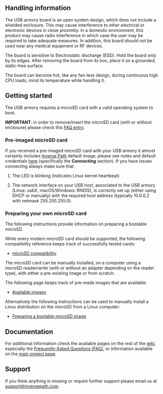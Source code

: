 ## Handling information

The USB armory board is an open system design, which does not include a
shielded enclosure. This may cause interference to other electrical or
electronic devices in close proximity. In a domestic environment, this product
may cause radio interference in which case the user may be required to take
adequate measures. In addition, this board should not be used near any medical
equipment or RF devices.

The board is sensitive to Electrostatic discharge (ESD). Hold the board only by
its edges. After removing the board from its box, place it on a grounded,
static-free surface.

The board can become hot, like any fan-less design, during continuous high CPU
loads, mind its temperature while handling it.

## Getting started

The USB armory requires a microSD card with a valid operating system to boot.

**IMPORTANT**: in order to remove/insert the microSD card (with or without enclosure) please check this [FAQ entry](https://github.com/inversepath/usbarmory/wiki/Frequently-Asked-Questions-(FAQ)#how-can-i-removeinsert-the-microsd-card).

### Pre-imaged microSD card

If you received a pre-imaged microSD card with your USB armory it almost certainly includes [Inverse Path](https://inversepath.com) default image, please see notes and default credentials [here](https://github.com/inversepath/usbarmory-debian-base_image/releases) (specifically the **Connecting** section). If you have issues connecting always make sure that:

1. The LED is blinking (indicates Linux kernel heartbeat)

2. The network interface on your USB host, associated to the USB armory (Linux: usbX, macOS/Windows: RNDIS), is correctly set up (either using DHCP or manually) with the required host address (typically 10.0.0.2 with netmask 255.255.255.0).

### Preparing your own microSD card

The following instructions provide information on preparing a bootable microSD.

While every modern microSD card should be supported, the following
compatibility reference keeps track of successfully tested cards:

* [microSD compatibility](https://github.com/inversepath/usbarmory/wiki/microSD-compatibility)

The microSD card can be manually installed, on a computer using a microSD
reader/write (with or without an adapter depending on the reader type), with
either a pre-existing image or from scratch.

The following page keeps track of pre-made images that are available:

* [Available images](https://github.com/inversepath/usbarmory/wiki/Available-images)

Alternatively the following instructions can be used to manually install a
Linux distribution on the microSD from a Linux computer:

* [Preparing a bootable microSD image](https://github.com/inversepath/usbarmory/wiki/Preparing-a-bootable-microSD-image)

## Documentation

For additional information check the available pages on the rest of the [wiki](https://github.com/inversepath/usbarmory/wiki), especially the [Frequently Asked Questions (FAQ)](https://github.com/inversepath/usbarmory/wiki/Frequently-Asked-Questions-(FAQ)), or information available on the [main project page](https://inversepath.com/usbarmory).

## Support

If you think anything is missing or require further support please email us at support@inversepath.com.
